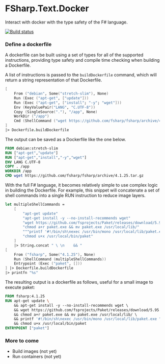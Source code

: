 FSharp.Text.Docker
========

Interact with docker with the type safety of the F# language.

[![Build status](https://ci.appveyor.com/api/projects/status/w2lho84ksd75mh7g?svg=true)](https://ci.appveyor.com/project/ninjarobot/fsharp-docker)

### Define a dockerfile

A dockerfile can be built using a set of types for all of the supported
instructions, providing type safety and compile time checking when building
a Dockerfile.

A list of instructions is passed to the `buildDockerfile` command, which will
return a string representation of that Dockerfile.

```fsharp
[
    From ("debian", Some("stretch-slim"), None)
    Run (Exec ("apt-get", ["update"]))
    Run (Exec ("apt-get", ["install"; "-y"; "wget"]))
    Env (KeyValuePair("LANG", "C.UTF-8"))
    Copy (SingleSource("."), "/app", None)
    WorkDir ("/app")
    Cmd (ShellCommand ("wget https://github.com/fsharp/fsharp/archive/4.1.25.tar.gz"))
]
|> Dockerfile.buildDockerfile
```

The output can be saved as a Dockerfile like the one below.

```dockerfile
FROM debian:stretch-slim
RUN ["apt-get","update"]
RUN ["apt-get","install","-y","wget"]
ENV LANG C.UTF-8
COPY . /app
WORKDIR /app
CMD wget https://github.com/fsharp/fsharp/archive/4.1.25.tar.gz
```

With the full F# language, it becomes relatively simple to use complex logic
in building the Dockerfile.  For example, this snippet will concatenate a set
of shell commands into a single RUN instruction to reduce image layers.

```fsharp
let multipleShellCommands = 
    [
        "apt-get update"
        "apt-get install -y --no-install-recommends wget"
        "wget https://github.com/fsprojects/Paket/releases/download/5.95.0/paket.exe"
        "chmod a+r paket.exe && mv paket.exe /usr/local/lib/"
        """printf '#!/bin/sh\nexec /usr/bin/mono /usr/local/lib/paket.exe "$@"' >> /usr/local/bin/paket"""
        "chmod u+x /usr/local/bin/paket"
    ]
    |> String.concat " \ \n    && "
[
    From ("fsharp", Some("4.1.25"), None)
    Run (ShellCommand (multipleShellCommands))
    Entrypoint (Exec ("paket", []))
] |> Dockerfile.buildDockerfile
|> printfn "%s"
```

The resulting output is a dockerfile as follows, useful for a small image to
execute paket:

```dockerfile
FROM fsharp:4.1.25
RUN apt-get update \ 
    && apt-get install -y --no-install-recommends wget \ 
    && wget https://github.com/fsprojects/Paket/releases/download/5.95.0/paket.exe \ 
    && chmod a+r paket.exe && mv paket.exe /usr/local/lib/ \ 
    && printf '#!/bin/sh\nexec /usr/bin/mono /usr/local/lib/paket.exe "$@"' >> /usr/local/bin/paket \ 
    && chmod u+x /usr/local/bin/paket
ENTRYPOINT ["paket"]
```

### More to come

* Build images (not yet)
* Run containers (not yet)

